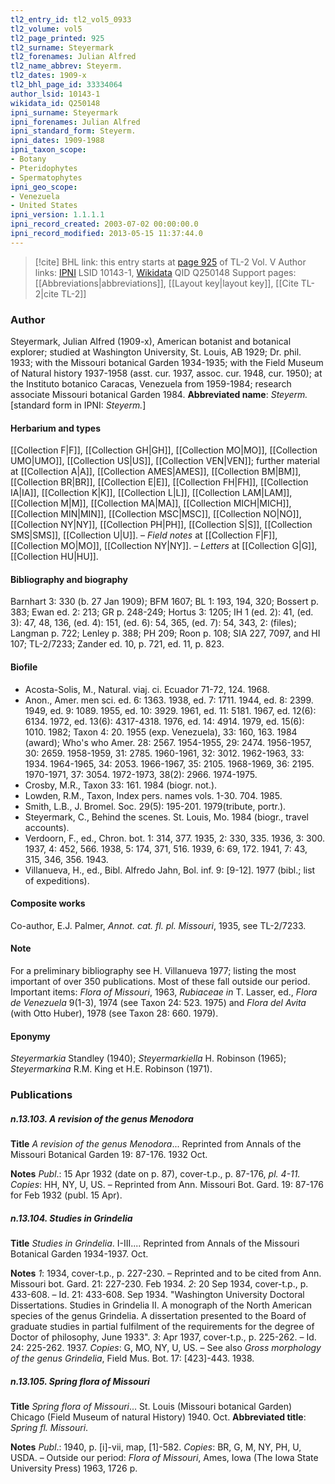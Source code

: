 ```yaml
---
tl2_entry_id: tl2_vol5_0933
tl2_volume: vol5
tl2_page_printed: 925
tl2_surname: Steyermark
tl2_forenames: Julian Alfred
tl2_name_abbrev: Steyerm.
tl2_dates: 1909-x
tl2_bhl_page_id: 33334064
author_lsid: 10143-1
wikidata_id: Q250148
ipni_surname: Steyermark
ipni_forenames: Julian Alfred
ipni_standard_form: Steyerm.
ipni_dates: 1909-1988
ipni_taxon_scope: 
- Botany
- Pteridophytes
- Spermatophytes
ipni_geo_scope: 
- Venezuela
- United States
ipni_version: 1.1.1.1
ipni_record_created: 2003-07-02 00:00:00.0
ipni_record_modified: 2013-05-15 11:37:44.0
---
```


> [!cite] BHL link: this entry starts at [page 925](https://www.biodiversitylibrary.org/page/33334064) of TL-2 Vol. V
> Author links: [IPNI](https://www.ipni.org/a/10143-1) LSID 10143-1, [Wikidata](https://www.wikidata.org/wiki/Q250148) QID Q250148
> Support pages: [[Abbreviations|abbreviations]], [[Layout key|layout key]], [[Cite TL-2|cite TL-2]]

### Author

Steyermark, Julian Alfred (1909-x), American botanist and botanical explorer; studied at Washington University, St. Louis, AB 1929; Dr. phil. 1933; with the Missouri botanical Garden 1934-1935; with the Field Museum of Natural history 1937-1958 (asst. cur. 1937, assoc. cur. 1948, cur. 1950); at the Instituto botanico Caracas, Venezuela from 1959-1984; research associate Missouri botanical Garden 1984. 
**Abbreviated name**: *Steyerm.* \[standard form in IPNI: *Steyerm.*\]

#### Herbarium and types

[[Collection F|F]], [[Collection GH|GH]], [[Collection MO|MO]], [[Collection UMO|UMO]], [[Collection US|US]], [[Collection VEN|VEN]]; further material at [[Collection A|A]], [[Collection AMES|AMES]], [[Collection BM|BM]], [[Collection BR|BR]], [[Collection E|E]], [[Collection FH|FH]], [[Collection IA|IA]], [[Collection K|K]], [[Collection L|L]], [[Collection LAM|LAM]], [[Collection M|M]], [[Collection MA|MA]], [[Collection MICH|MICH]], [[Collection MIN|MIN]], [[Collection MSC|MSC]], [[Collection NO|NO]], [[Collection NY|NY]], [[Collection PH|PH]], [[Collection S|S]], [[Collection SMS|SMS]], [[Collection U|U]]. – *Field notes* at [[Collection F|F]], [[Collection MO|MO]], [[Collection NY|NY]]. – *Letters* at [[Collection G|G]], [[Collection HU|HU]].

#### Bibliography and biography

Barnhart 3: 330 (b. 27 Jan 1909); BFM 1607; BL 1: 193, 194, 320; Bossert p. 383; Ewan ed. 2: 213; GR p. 248-249; Hortus 3: 1205; IH 1 (ed. 2): 41, (ed. 3): 47, 48, 136, (ed. 4): 151, (ed. 6): 54, 365, (ed. 7): 54, 343, 2: (files); Langman p. 722; Lenley p. 388; PH 209; Roon p. 108; SIA 227, 7097, and HI 107; TL-2/7233; Zander ed. 10, p. 721, ed. 11, p. 823.

#### Biofile

- Acosta-Solis, M., Natural. viaj. ci. Ecuador 71-72, 124. 1968.
- Anon., Amer. men sci. ed. 6: 1363. 1938, ed. 7: 1711. 1944, ed. 8: 2399. 1949, ed. 9: 1089. 1955, ed. 10: 3929. 1961, ed. 11: 5181. 1967, ed. 12(6): 6134. 1972, ed. 13(6): 4317-4318. 1976, ed. 14: 4914. 1979, ed. 15(6): 1010. 1982; Taxon 4: 20. 1955 (exp. Venezuela), 33: 160, 163. 1984 (award); Who's who Amer. 28: 2567. 1954-1955, 29: 2474. 1956-1957, 30: 2659. 1958-1959, 31: 2785. 1960-1961, 32: 3012. 1962-1963, 33: 1934. 1964-1965, 34: 2053. 1966-1967, 35: 2105. 1968-1969, 36: 2195. 1970-1971, 37: 3054. 1972-1973, 38(2): 2966. 1974-1975.
- Crosby, M.R., Taxon 33: 161. 1984 (biogr. not.).
- Lowden, R.M., Taxon, Index pers. names vols. 1-30. 704. 1985.
- Smith, L.B., J. Bromel. Soc. 29(5): 195-201. 1979(tribute, portr.).
- Steyermark, C., Behind the scenes. St. Louis, Mo. 1984 (biogr., travel accounts).
- Verdoorn, F., ed., Chron. bot. 1: 314, 377. 1935, 2: 330, 335. 1936, 3: 300. 1937, 4: 452, 566. 1938, 5: 174, 371, 516. 1939, 6: 69, 172. 1941, 7: 43, 315, 346, 356. 1943.
- Villanueva, H., ed., Bibl. Alfredo Jahn, Bol. inf. 9: \[9-12\]. 1977 (bibl.; list of expeditions).

#### Composite works

Co-author, E.J. Palmer, *Annot. cat. fl. pl. Missouri*, 1935, see TL-2/7233.

#### Note

For a preliminary bibliography see H. Villanueva 1977; listing the most important of over 350 publications. Most of these fall outside our period. Important items: *Flora of Missouri*, 1963, *Rubiaceae in* T. Lasser, ed., *Flora de Venezuela* 9(1-3), 1974 (see Taxon 24: 523. 1975) and *Flora del Avita* (with Otto Huber), 1978 (see Taxon 28: 660. 1979).

#### Eponymy

*Steyermarkia* Standley (1940); *Steyermarkiella* H. Robinson (1965); *Steyermarkina* R.M. King et H.E. Robinson (1971).

### Publications

##### n.13.103. A revision of the genus Menodora

**Title**
*A revision of the genus Menodora*... Reprinted from Annals of the Missouri Botanical Garden 19: 87-176. 1932 Oct.

**Notes**
*Publ*.: 15 Apr 1932 (date on p. 87), cover-t.p., p. 87-176, *pl. 4-11. Copies*: HH, NY, U, US. – Reprinted from Ann. Missouri Bot. Gard. 19: 87-176 for Feb 1932 (publ. 15 Apr).

##### n.13.104. Studies in Grindelia

**Title**
*Studies in Grindelia*. I-III.... Reprinted from Annals of the Missouri Botanical Garden 1934-1937. Oct.

**Notes**
*1*: 1934, cover-t.p., p. 227-230. – Reprinted and to be cited from Ann. Missouri bot. Gard. 21: 227-230. Feb 1934.
*2*: 20 Sep 1934, cover-t.p., p. 433-608. – Id. 21: 433-608. Sep 1934. "Washington University Doctoral Dissertations. Studies in Grindelia II. A monograph of the North American species of the genus Grindelia. A dissertation presented to the Board of graduate studies in partial fulfilment of the requirements for the degree of Doctor of philosophy, June 1933".
*3*: Apr 1937, cover-t.p., p. 225-262. – Id. 24: 225-262. 1937.
*Copies*: G, MO, NY, U, US. – See also *Gross morphology of the genus Grindelia*, Field Mus. Bot. 17: \[423\]-443. 1938.

##### n.13.105. Spring flora of Missouri

**Title**
*Spring flora of Missouri*... St. Louis (Missouri botanical Garden) Chicago (Field Museum of natural History) 1940. Oct.
**Abbreviated title**: *Spring fl. Missouri*.

**Notes**
*Publ*.: 1940, p. \[i\]-vii, map, \[1\]-582. *Copies*: BR, G, M, NY, PH, U, USDA. – Outside our period: *Flora of Missouri*, Ames, Iowa (The Iowa State University Press) 1963, 1726 p.
